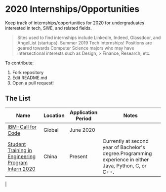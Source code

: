 

# 2020 Internships/Opportunities 
Keep track of internships/opportunities for 2020 for undergraduates interested in tech, SWE, and related fields. 
> Sites used to find internships include LinkedIn, Indeed, Glassdoor, and AngelList (startups).
Summer 2019 Tech Internships!
> Positions are geared towards Computer Science majors who may have intersectional interests such as Design, > Finance, Research, etc.


To contribute:
 1. Fork repository
 2. Edit README.md 
 3. Open a pull request!


## The List

| Name  |  Location |  Application Period |  Notes |
|---|---|---|---|
|  [IBM-Call for Code](https://developer.ibm.com/callforcode/) | Global | June 2020 |
|  [Student Training in Engineering Program Intern 2020](http://bit.ly/googleintern952) |  China  |  Present | Currently at second year of Bachelor's degree.Programming experience in either Java, Python, C, or C++. |
|  

